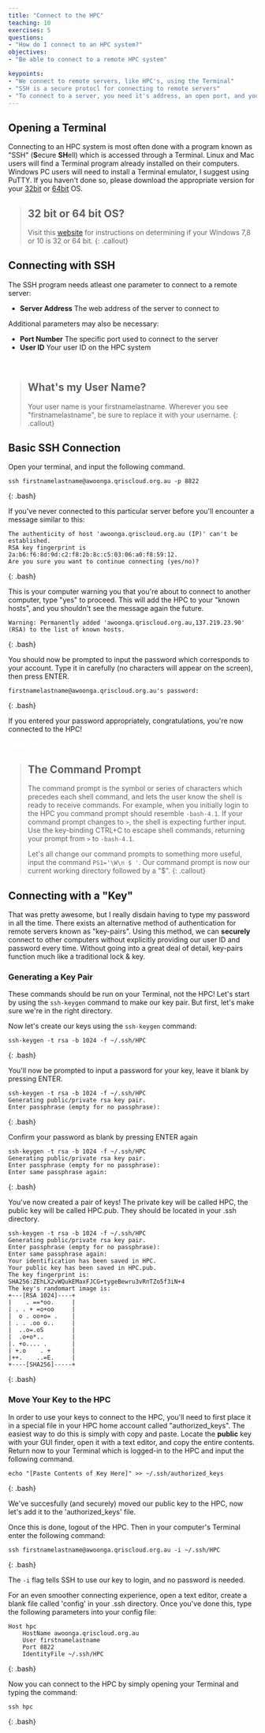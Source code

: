 ```yaml
---
title: "Connect to the HPC"
teaching: 10
exercises: 5
questions:
- "How do I connect to an HPC system?"
objectives:
- "Be able to connect to a remote HPC system"

keypoints:
- "We connect to remote servers, like HPC's, using the Terminal"
- "SSH is a secure protocl for connecting to remote servers"
- "To connect to a server, you need it's address, an open port, and your user ID"
---
```


## Opening a Terminal

Connecting to an HPC system is most often done with a program known as "SSH" (**S**ecure **SH**ell) which is accessed through a Terminal. Linux and Mac users will find a Terminal program already installed on their computers.  Windows PC users will need to install a Terminal emulator, I suggest using PuTTY. If you haven't done so, please download the appropriate version for your [32bit](https://the.earth.li/~sgtatham/putty/latest/w32/putty.exe) or [64bit](https://the.earth.li/~sgtatham/putty/latest/w64/putty.exe) OS.

> ## 32 bit or 64 bit OS?
> Visit this [website](https://support.wdc.com/knowledgebase/answer.aspx?ID=9405) for instructions on determining if your Windows 7,8 or 10 is 32 or 64 bit.
{: .callout}

## Connecting with SSH

The SSH program needs atleast one parameter to connect to a remote server:

* **Server Address** The web address of the server to connect to

Additional parameters may also be necessary:

* **Port Number** The specific port used to connect to the server
* **User ID** Your user ID on the HPC system  

<span style="color:white">blankline</span>
   
> ## What's my User Name?
> Your user name is your firstnamelastname.  Wherever you see \"firstnamelastname\", be sure to replace it with your username.
{: .callout}

## Basic SSH Connection

Open your terminal, and input the following command.

~~~
ssh firstnamelastname@awoonga.qriscloud.org.au -p 8822
~~~
{: .bash}

If you've never connected to this particular server before you'll encounter a message similar to this:

~~~
The authenticity of host 'awoonga.qriscloud.org.au (IP)' can't be established.
RSA key fingerprint is 2a:b6:f6:8d:9d:c2:f8:2b:8c:c5:03:06:a0:f8:59:12.
Are you sure you want to continue connecting (yes/no)?
~~~
{: .bash}

This is your computer warning you that you're about to connect to another computer, type \"yes\" to proceed.  This will add the HPC to your \"known hosts\", and you shouldn't see the message again the future.

~~~
Warning: Permanently added 'awoonga.qriscloud.org.au,137.219.23.90' (RSA) to the list of known hosts.
~~~~
{: .bash}

You should now be prompted to input the password which corresponds to your account.  Type it in carefully (no characters will appear on the screen), then press ENTER.

~~~
firstnamelastname@awoonga.qriscloud.org.au's password: 
~~~
{: .bash}

If you entered your password appropriately, congratulations, you're now connected to the HPC!  

<span style="color:white">blankline</span>

> ## The Command Prompt
> The command prompt is the symbol or series of characters which precedes each shell command, and lets the user know the shell is ready to receive commands.  For example, when you initially login to the HPC you command prompt should resemble `-bash-4.1`. If your command prompt changes to `>`, the shell is expecting further input. Use the key-binding CTRL+C to escape shell commands, returning your prompt from `>` to `-bash-4.1`.  
>
> Let's all change our command prompts to something more useful, input the command `PS1='\W\n $ '`. Our command prompt is now our current working directory followed by a \"$\".
{: .callout}

## Connecting with a "Key"

That was pretty awesome, but I really disdain having to type my password in all the time.  There exists an alternative method of authentication for remote servers known as "key-pairs".  Using this method, we can **securely** connect to other computers without explicitly providing our user ID and password every time.  Without going into a great deal of detail, key-pairs function much like a traditional lock & key.

### Generating a Key Pair

These commands should be run on your Terminal, not the HPC!  Let's start by using the `ssh-keygen` command to make our key pair.  But first, let's make sure we're in the right directory.

Now let's create our keys using the `ssh-keygen` command:

~~~
ssh-keygen -t rsa -b 1024 -f ~/.ssh/HPC
~~~
{: .bash}

You'll now be prompted to input a password for your key, leave it blank by pressing ENTER.

~~~
ssh-keygen -t rsa -b 1024 -f ~/.ssh/HPC
Generating public/private rsa key pair.
Enter passphrase (empty for no passphrase): 
~~~
{: .bash}

Confirm your password as blank by pressing ENTER again

~~~
ssh-keygen -t rsa -b 1024 -f ~/.ssh/HPC
Generating public/private rsa key pair.
Enter passphrase (empty for no passphrase): 
Enter same passphrase again: 
~~~
{: .bash}

You've now created a pair of keys!  The private key will be called HPC, the public key will be called HPC.pub. They should be located in your .ssh directory.

~~~
ssh-keygen -t rsa -b 1024 -f ~/.ssh/HPC
Generating public/private rsa key pair.
Enter passphrase (empty for no passphrase): 
Enter same passphrase again: 
Your identification has been saved in HPC.
Your public key has been saved in HPC.pub.
The key fingerprint is:
SHA256:ZEhLX2vWQukEMaxFJCG+tygeBewru3vRnTZo5f3iN+4 
The key's randomart image is:
+---[RSA 1024]----+
|    . ==*oo.     |
| . . + =o+oo     |
|  o . oo+o= .    |
| . . .oo o..     |
|  ..o=.oS        |
|  .o+o*..        |
|. +o.... .       |
| +.o    . +      |
|++.    ..=E.     |
+----[SHA256]-----+
~~~
{: .bash}

### Move Your Key to the HPC

In order to use your keys to connect to the HPC, you'll need to first place it in a special file in your HPC home account called \"authorized_keys\". The easiest way to do this is simply with copy and paste.  Locate the **public** key with your GUI finder, open it with a text editor, and copy the entire contents. Return now to your Terminal which is logged-in to the HPC and input the following command. 

~~~
echo "[Paste Contents of Key Here]" >> ~/.ssh/authorized_keys
~~~
{: .bash}

We've succesfully (and securely) moved our public key to the HPC, now let's add it to the 'authorized_keys' file.  

Once this is done, logout of the HPC.  Then in your computer's Terminal enter the following command:

~~~
ssh firstnamelastname@awoonga.qriscloud.org.au -i ~/.ssh/HPC
~~~
{: .bash}

The `-i` flag tells SSH to use our key to login, and no password is needed.

For an even smoother connecting experience, open a text editor, create a blank file called 'config' in your .ssh directory.  Once you've done this, type the following parameters into your config file:

~~~
Host hpc
	HostName awoonga.qriscloud.org.au
	User firstnamelastname
	Port 8822
	IdentityFile ~/.ssh/HPC
~~~
{: .bash}

Now you can connect to the HPC by simply opening your Terminal and typing the command:
~~~
ssh hpc
~~~
{: .bash}







